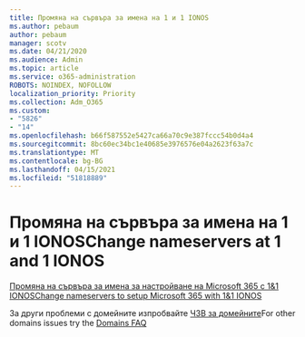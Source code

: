 ```yaml
---
title: Промяна на сървъра за имена на 1 и 1 IONOS
ms.author: pebaum
author: pebaum
manager: scotv
ms.date: 04/21/2020
ms.audience: Admin
ms.topic: article
ms.service: o365-administration
ROBOTS: NOINDEX, NOFOLLOW
localization_priority: Priority
ms.collection: Adm_O365
ms.custom:
- "5826"
- "14"
ms.openlocfilehash: b66f587552e5427ca66a70c9e387fccc54b0d4a4
ms.sourcegitcommit: 8bc60ec34bc1e40685e3976576e04a2623f63a7c
ms.translationtype: MT
ms.contentlocale: bg-BG
ms.lasthandoff: 04/15/2021
ms.locfileid: "51818889"
---
```

# <a name="change-nameservers-at-1-and-1-ionos"></a><span data-ttu-id="1c5ea-102">Промяна на сървъра за имена на 1 и 1 IONOS</span><span class="sxs-lookup"><span data-stu-id="1c5ea-102">Change nameservers at 1 and 1 IONOS</span></span>

[<span data-ttu-id="1c5ea-103">Промяна на сървъра за имена за настройване на Microsoft 365 с 1&1 IONOS</span><span class="sxs-lookup"><span data-stu-id="1c5ea-103">Change nameservers to setup Microsoft 365 with 1&1 IONOS</span></span>](https://docs.microsoft.com/microsoft-365/admin/dns/change-nameservers-at-1-1-internet)

<span data-ttu-id="1c5ea-104">За други проблеми с домейните изпробвайте [ЧЗВ за домейните](https://docs.microsoft.com/microsoft-365/admin/setup/domains-faq)</span><span class="sxs-lookup"><span data-stu-id="1c5ea-104">For other domains issues try the [Domains FAQ](https://docs.microsoft.com/microsoft-365/admin/setup/domains-faq)</span></span>